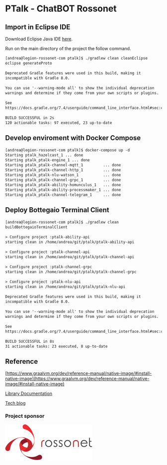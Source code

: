 
# PTalk - ChatBOT Rossonet

## Import in Eclipse IDE

Download Eclipse Java IDE [here](https://www.eclipse.org/downloads/packages/release/2022-12/r/eclipse-ide-java-developers).

Run on the main directory of the project the follow command.

```
[andrea@legion-rossonet-com ptalk]$ ./gradlew clean cleanEclipse eclipse generateProto

Deprecated Gradle features were used in this build, making it incompatible with Gradle 8.0.

You can use '--warning-mode all' to show the individual deprecation warnings and determine if they come from your own scripts or plugins.

See https://docs.gradle.org/7.4/userguide/command_line_interface.html#sec:command_line_warnings

BUILD SUCCESSFUL in 2s
120 actionable tasks: 97 executed, 23 up-to-date

```

## Develop enviroment with Docker Compose

```
[andrea@legion-rossonet-com ptalk]$ docker-compose up -d
Starting ptalk_hazelcast_1 ... done
Starting ptalk_ptalk-engine_1 ... done
Starting ptalk_ptalk-channel-mqtt_1         ... done
Starting ptalk_ptalk-channel-http_1         ... done
Starting ptalk_ptalk-nlu-watson_1           ... done
Starting ptalk_ptalk-channel-grpc_1         ... done
Starting ptalk_ptalk-ability-homunculus_1   ... done
Starting ptalk_ptalk-ability-processmaker_1 ... done
Starting ptalk_ptalk-channel-telegram_1     ... done
```

## Deploy Bottegaio Terminal Client

```
[andrea@legion-rossonet-com ptalk]$ ./gradlew clean buildBottegaioTerminalClient

> Configure project :ptalk-ability-api
starting clean in /home/andrea/git/ptalk/ptalk-ability-api

> Configure project :ptalk-channel-api
starting clean in /home/andrea/git/ptalk/ptalk-channel-api

> Configure project :ptalk-channel-grpc
starting clean in /home/andrea/git/ptalk/ptalk-channel-grpc

> Configure project :ptalk-nlu-api
starting clean in /home/andrea/git/ptalk/ptalk-nlu-api

Deprecated Gradle features were used in this build, making it incompatible with Gradle 8.0.

You can use '--warning-mode all' to show the individual deprecation warnings and determine if they come from your own scripts or plugins.

See https://docs.gradle.org/7.4/userguide/command_line_interface.html#sec:command_line_warnings

BUILD SUCCESSFUL in 8s
31 actionable tasks: 23 executed, 8 up-to-date
```

## Reference

[https://www.graalvm.org/dev/reference-manual/native-image/#install-native-image](https://www.graalvm.org/dev/reference-manual/native-image/#install-native-image)

[Library Documentation](https://www.rossonet.net/dati/edge-docs/doc-site/)

[Tech blog](https://app.rossonet.net/?page_id=13)

### Project sponsor 

[![Rossonet s.c.a r.l.](https://raw.githubusercontent.com/rossonet/images/main/artwork/rossonet-logo/png/rossonet-logo_280_115.png)](https://www.rossonet.net)



